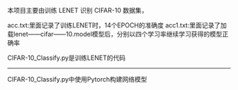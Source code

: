本项目主要由训练 LENET 识别 CIFAR-10 数据集，

acc.txt:里面记录了训练LENET时，14个EPOCH的准确度
acc1.txt:里面记录了加载lenet——cifar——10.model模型后，分别以四个学习率继续学习获得的模型正确率

CIFAR-10_Classify.py是训练LENET的代码

------------------------------------------------------------------------------------------

CIFAR-10_Classify.py中使用Pytorch构建网络模型




